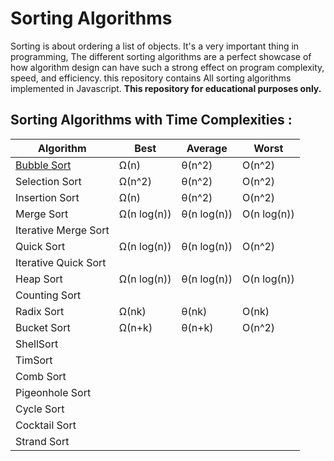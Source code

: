 # Sorting Algorithms 
Sorting is about ordering a list of objects. It's a very important thing in programming, The different sorting algorithms are a perfect showcase of how algorithm design can have such a strong effect on program complexity, speed, and efficiency. this repository contains All sorting algorithms implemented in Javascript.
**This repository for educational purposes only.**

## Sorting Algorithms with Time Complexities :
| Algorithm                |Best       |Average    |Worst      |
| -------------------------|-----------|-----------|-----------|
|[Bubble Sort](/BubbleSort)               |Ω(n)       |θ(n^2)     |O(n^2)     |
|Selection Sort            |Ω(n^2)     |θ(n^2)     |O(n^2)     |
|Insertion Sort            |Ω(n)       |θ(n^2)     |O(n^2)     |
|Merge Sort                |Ω(n log(n))|θ(n log(n))|O(n log(n))|
|Iterative Merge Sort      |           |           |           |
|Quick Sort                |Ω(n log(n))|θ(n log(n))|O(n^2)     |
|Iterative Quick Sort      |           |           |           |
|Heap Sort                 |Ω(n log(n))|θ(n log(n))|O(n log(n))|
|Counting Sort             |           |           |           |
|Radix Sort                |Ω(nk)      |θ(nk)      |O(nk)      |
|Bucket Sort               |Ω(n+k)     |θ(n+k)     |O(n^2)     |
|ShellSort                 |           |           |           |
|TimSort                   |           |           |           |
|Comb Sort                 |           |           |           |
|Pigeonhole Sort           |           |           |           |
|Cycle Sort                |           |           |           |
|Cocktail Sort             |           |           |           |
|Strand Sort               |           |           |           |
